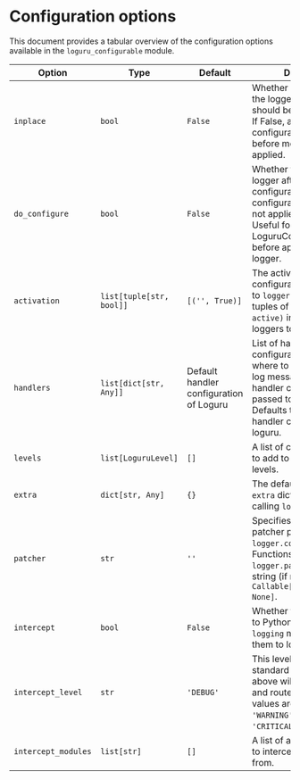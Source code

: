 # Configuration options #

This document provides a tabular overview of the configuration options available in the `loguru_configurable` module.

| Option       | Type | Default  | Description  |
|---------------------|--------------------|------------------|-----------------------------------|
| `inplace`    | `bool`     | `False`   | Whether modifications to the logger configuration should be made in-place. If False, a copy of the configuration is made before modifications are applied.     |
| `do_configure`      | `bool`     | `False`   | Whether to configure the logger after loading the configuration. If False, the configuration is loaded but not applied to the logger. Useful for modifying the LoguruConfig object before applying it to the logger.       |
| `activation` | `list[tuple[str, bool]]` | `[('', True)]`   | The activation configuration to be passed to `logger.add`. Contains tuples of `(logger_name, active)` indicating which loggers to activate.  |
| `handlers`   | `list[dict[str, Any]]`   | Default handler configuration of Loguru     | List of handler configurations specifying where to send formatted log messages. Each handler configuration is passed to `logger.add`. Defaults to the default handler configuration of loguru.  |
| `levels`     | `list[LoguruLevel]`      | `[]`     | A list of custom log levels to add to the standard levels.   |
| `extra`      | `dict[str, Any]`  | `{}`     | The default contents of the `extra` dictionary (without calling `logger.bind`).       |
| `patcher`    | `str`     | `''`    | Specifies the record-patcher parameter in `logger.configure`. Functions like `logger.patch`. Converts the string (if not empty) to a `Callable[[loguru.Record], None]`.       |
| `intercept`  | `bool`   | `False`  | Whether to intercept calls to Python's standard `logging` module and route them to loguru.   |
| `intercept_level`   | `str`    | `'DEBUG'`    | This level of calls to standard logging and above will be intercepted and routed to loguru. Valid values are `'DEBUG'`, `'INFO'`, `'WARNING'`, `'ERROR'`, and `'CRITICAL'`.   |
| `intercept_modules` | `list[str]`     | `[]`    | A list of additional modules to intercept logging calls from.  |
